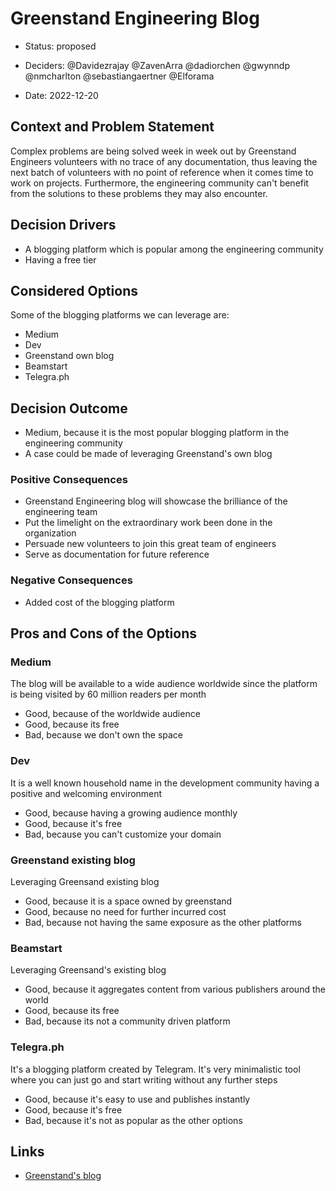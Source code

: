 # Greenstand Engineering Blog

* Status: proposed 

* Deciders: @Davidezrajay @ZavenArra @dadiorchen @gwynndp @nmcharlton @sebastiangaertner @Elforama 

* Date: 2022-12-20 



## Context and Problem Statement

Complex problems are being solved week in week out by Greenstand Engineers volunteers with no trace of any documentation, thus leaving the next batch of volunteers with no point of reference when it comes time to work on projects. Furthermore, the engineering community can't benefit from the solutions to these problems they may also encounter.

## Decision Drivers 

* A blogging platform which is popular among the engineering community
* Having a free tier


## Considered Options

Some of the blogging platforms we can leverage are:
* Medium
* Dev
* Greenstand own blog 
* Beamstart
* Telegra.ph


## Decision Outcome

* Medium, because it is the most popular blogging platform in the engineering community
* A case could be made of leveraging Greenstand's own blog 


### Positive Consequences 

* Greenstand Engineering blog will showcase the brilliance of the engineering team
* Put the limelight on the extraordinary work been done in the organization
* Persuade new volunteers to join this great team of engineers
* Serve as documentation for future reference


### Negative Consequences 

* Added cost of the blogging platform


## Pros and Cons of the Options

### Medium

The blog will be available to a wide audience worldwide since the platform is being visited by 60 million readers per month

* Good, because of the worldwide audience
* Good, because its free
* Bad, because we don't own the space 



### Dev

It is a well known household name in the development community having a positive and welcoming environment

* Good, because having a growing audience monthly
* Good, because it's free
* Bad, because you can't customize your domain


### Greenstand existing blog

Leveraging Greensand existing blog

* Good, because it is a space owned by greenstand
* Good, because no need for further incurred cost
* Bad, because not having the same exposure as the other platforms


### Beamstart

Leveraging Greensand's existing blog

* Good, because it aggregates content from various publishers around the world
* Good, because its free
* Bad, because its not a community driven platform


### Telegra.ph

It's a blogging platform created by Telegram. It's very minimalistic tool where you can just go and start writing without any further steps

* Good, because it's easy to use and publishes instantly
* Good, because it's free
* Bad, because it's not as popular as the other options


## Links <!-- optional -->

* [Greenstand's blog](https://greenstand.org/blog)
